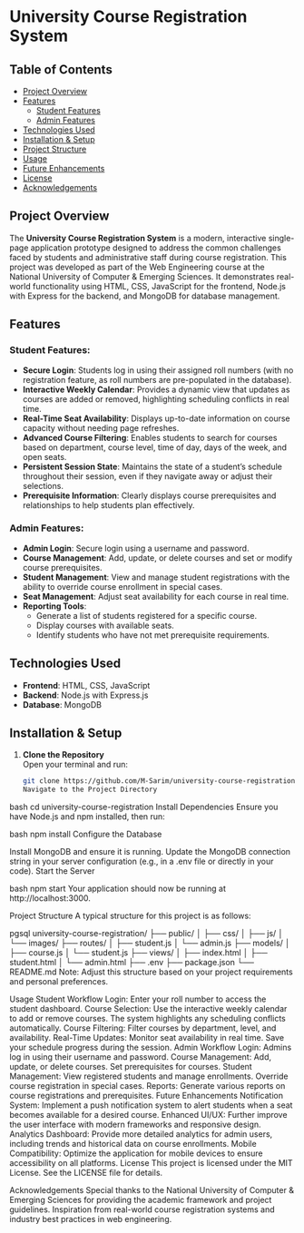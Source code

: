 # University Course Registration System

## Table of Contents

- [Project Overview](#project-overview)
- [Features](#features)
  - [Student Features](#student-features)
  - [Admin Features](#admin-features)
- [Technologies Used](#technologies-used)
- [Installation & Setup](#installation--setup)
- [Project Structure](#project-structure)
- [Usage](#usage)
- [Future Enhancements](#future-enhancements)
- [License](#license)
- [Acknowledgements](#acknowledgements)

## Project Overview

The **University Course Registration System** is a modern, interactive single-page application prototype designed to address the common challenges faced by students and administrative staff during course registration. This project was developed as part of the Web Engineering course at the National University of Computer & Emerging Sciences. It demonstrates real-world functionality using HTML, CSS, JavaScript for the frontend, Node.js with Express for the backend, and MongoDB for database management.

## Features

### Student Features:

- **Secure Login**: Students log in using their assigned roll numbers (with no registration feature, as roll numbers are pre-populated in the database).
- **Interactive Weekly Calendar**: Provides a dynamic view that updates as courses are added or removed, highlighting scheduling conflicts in real time.
- **Real-Time Seat Availability**: Displays up-to-date information on course capacity without needing page refreshes.
- **Advanced Course Filtering**: Enables students to search for courses based on department, course level, time of day, days of the week, and open seats.
- **Persistent Session State**: Maintains the state of a student’s schedule throughout their session, even if they navigate away or adjust their selections.
- **Prerequisite Information**: Clearly displays course prerequisites and relationships to help students plan effectively.

### Admin Features:

- **Admin Login**: Secure login using a username and password.
- **Course Management**: Add, update, or delete courses and set or modify course prerequisites.
- **Student Management**: View and manage student registrations with the ability to override course enrollment in special cases.
- **Seat Management**: Adjust seat availability for each course in real time.
- **Reporting Tools**:
  - Generate a list of students registered for a specific course.
  - Display courses with available seats.
  - Identify students who have not met prerequisite requirements.

## Technologies Used

- **Frontend**: HTML, CSS, JavaScript
- **Backend**: Node.js with Express.js
- **Database**: MongoDB

## Installation & Setup

1. **Clone the Repository**  
    Open your terminal and run:
   ```bash
   git clone https://github.com/M-Sarim/university-course-registration.git
   Navigate to the Project Directory
   ```

bash
cd university-course-registration
Install Dependencies
Ensure you have Node.js and npm installed, then run:

bash
npm install
Configure the Database

Install MongoDB and ensure it is running.
Update the MongoDB connection string in your server configuration (e.g., in a .env file or directly in your code).
Start the Server

bash
npm start
Your application should now be running at http://localhost:3000.

Project Structure
A typical structure for this project is as follows:

pgsql
university-course-registration/
├── public/
│ ├── css/
│ ├── js/
│ └── images/
├── routes/
│ ├── student.js
│ └── admin.js
├── models/
│ ├── course.js
│ └── student.js
├── views/
│ ├── index.html
│ ├── student.html
│ └── admin.html
├── .env
├── package.json
└── README.md
Note: Adjust this structure based on your project requirements and personal preferences.

Usage
Student Workflow
Login:
Enter your roll number to access the student dashboard.
Course Selection:
Use the interactive weekly calendar to add or remove courses.
The system highlights any scheduling conflicts automatically.
Course Filtering:
Filter courses by department, level, and availability.
Real-Time Updates:
Monitor seat availability in real time.
Save your schedule progress during the session.
Admin Workflow
Login:
Admins log in using their username and password.
Course Management:
Add, update, or delete courses.
Set prerequisites for courses.
Student Management:
View registered students and manage enrollments.
Override course registration in special cases.
Reports:
Generate various reports on course registrations and prerequisites.
Future Enhancements
Notification System:
Implement a push notification system to alert students when a seat becomes available for a desired course.
Enhanced UI/UX:
Further improve the user interface with modern frameworks and responsive design.
Analytics Dashboard:
Provide more detailed analytics for admin users, including trends and historical data on course enrollments.
Mobile Compatibility:
Optimize the application for mobile devices to ensure accessibility on all platforms.
License
This project is licensed under the MIT License. See the LICENSE file for details.

Acknowledgements
Special thanks to the National University of Computer & Emerging Sciences for providing the academic framework and project guidelines.
Inspiration from real-world course registration systems and industry best practices in web engineering.
